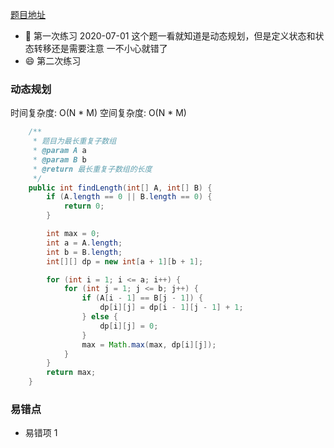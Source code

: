 [题目地址](https://leetcode-cn.com/problems/maximum-length-of-repeated-subarray/)



- :slightly_smiling_face: 第一次练习 2020-07-01 这个题一看就知道是动态规划，但是定义状态和状态转移还是需要注意 一不小心就错了
- :smile: 第二次练习



### 动态规划

时间复杂度: O(N * M)
空间复杂度: O(N * M)



```java
    /**
     * 题目为最长重复子数组
     * @param A a
     * @param B b
     * @return 最长重复子数组的长度
     */
    public int findLength(int[] A, int[] B) {
        if (A.length == 0 || B.length == 0) {
            return 0;
        }

        int max = 0;
        int a = A.length;
        int b = B.length;
        int[][] dp = new int[a + 1][b + 1];

        for (int i = 1; i <= a; i++) {
            for (int j = 1; j <= b; j++) {
                if (A[i - 1] == B[j - 1]) {
                    dp[i][j] = dp[i - 1][j - 1] + 1;
                } else {
                    dp[i][j] = 0;
                }
                max = Math.max(max, dp[i][j]);
            }
        }
        return max;
    }
```



### 易错点

- 易错项 1

